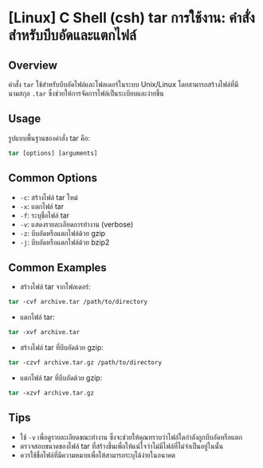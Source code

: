 # [Linux] C Shell (csh) tar การใช้งาน: คำสั่งสำหรับบีบอัดและแตกไฟล์

## Overview
คำสั่ง `tar` ใช้สำหรับบีบอัดไฟล์และโฟลเดอร์ในระบบ Unix/Linux โดยสามารถสร้างไฟล์ที่มีนามสกุล `.tar` ซึ่งช่วยให้การจัดการไฟล์เป็นระเบียบและง่ายขึ้น

## Usage
รูปแบบพื้นฐานของคำสั่ง tar คือ:

```csh
tar [options] [arguments]
```

## Common Options
- `-c`: สร้างไฟล์ tar ใหม่
- `-x`: แตกไฟล์ tar
- `-f`: ระบุชื่อไฟล์ tar
- `-v`: แสดงรายละเอียดการทำงาน (verbose)
- `-z`: บีบอัดหรือแตกไฟล์ด้วย gzip
- `-j`: บีบอัดหรือแตกไฟล์ด้วย bzip2

## Common Examples
- สร้างไฟล์ tar จากโฟลเดอร์:
```csh
tar -cvf archive.tar /path/to/directory
```

- แตกไฟล์ tar:
```csh
tar -xvf archive.tar
```

- สร้างไฟล์ tar ที่บีบอัดด้วย gzip:
```csh
tar -czvf archive.tar.gz /path/to/directory
```

- แตกไฟล์ tar ที่บีบอัดด้วย gzip:
```csh
tar -xzvf archive.tar.gz
```

## Tips
- ใช้ `-v` เพื่อดูรายละเอียดขณะทำงาน ซึ่งจะช่วยให้คุณทราบว่าไฟล์ใดกำลังถูกบีบอัดหรือแตก
- ตรวจสอบขนาดของไฟล์ tar ที่สร้างขึ้นเพื่อให้แน่ใจว่าไม่มีไฟล์ที่ไม่จำเป็นอยู่ในนั้น
- ควรใช้ชื่อไฟล์ที่มีความหมายเพื่อให้สามารถระบุได้ง่ายในอนาคต